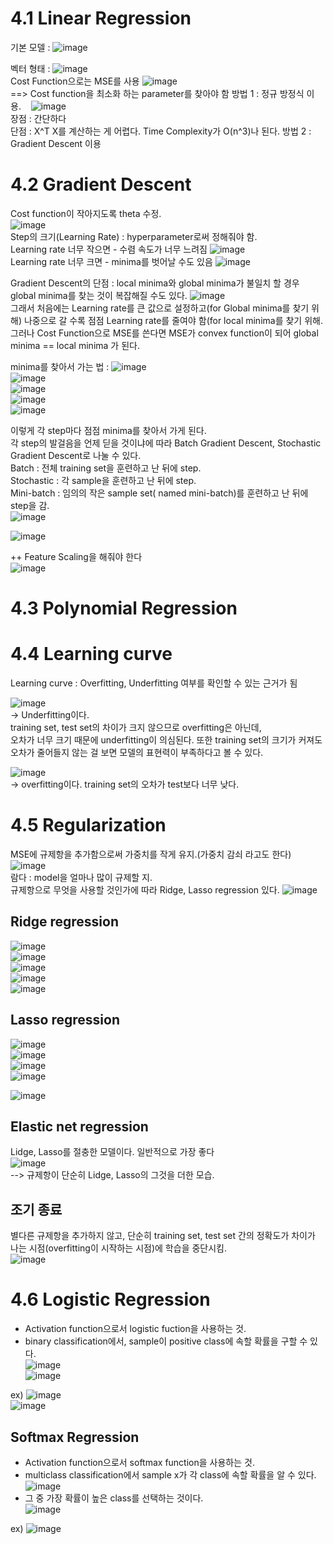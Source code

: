# 4.1 Linear Regression

기본 모델 : ![image](https://github.com/user-attachments/assets/7fac37d0-04bf-4cae-8f11-29aa41d7361a)  


벡터 형태 : ![image](https://github.com/user-attachments/assets/352ad60f-1cc3-4581-a26a-a5602f2cf3a3)  
Cost Function으로는 MSE를 사용 ![image](https://github.com/user-attachments/assets/a0d0e750-6d47-483d-9f7a-659df0656033)  
==> Cost function을 최소화 하는 parameter를 찾아야 함
  방법 1 : 정규 방정식 이용.&nbsp;&nbsp;&nbsp;&nbsp;![image](https://github.com/user-attachments/assets/0d635ea7-7f7e-4c84-8cc1-505041632948)  
장점 : 간단하다  
단점 : X^T X를 계산하는 게 어렵다. Time Complexity가 O(n^3)나 된다.
  방법 2 : Gradient Descent 이용  

# 4.2 Gradient Descent

Cost function이 작아지도록 theta 수정.  
![image](https://github.com/user-attachments/assets/d0122cb8-bdd9-4fad-89d8-4b58e0ba0f08)  
Step의 크기(Learning Rate) : hyperparameter로써 정해줘야 함.  
Learning rate 너무 작으면 - 수렴 속도가 너무 느려짐  ![image](https://github.com/user-attachments/assets/fe0b7aee-3c3a-4f02-b229-05bbc052d355)  
Learning rate 너무 크면 - minima를 벗어날 수도 있음  ![image](https://github.com/user-attachments/assets/5713010a-70b8-4e20-a3fc-1411027404a6)  

Gradient Descent의 단점 : local minima와 global minima가 불일치 할 경우 global minima를 찾는 것이 복잡해질 수도 있다. 
![image](https://github.com/user-attachments/assets/66bba130-9edc-4df2-97ae-4737bfcb30ab)  
그래서 처음에는 Learning rate를 큰 값으로 설정하고(for Global minima를 찾기 위해) 나중으로 갈 수록 점점 Learning rate를 줄여야 함(for local minima를 찾기 위해.  
그러나 Cost Function으로 MSE를 쓴다면 MSE가 convex function이 되어 global minima == local minima 가 된다.  

minima를 찾아서 가는 법 : ![image](https://github.com/user-attachments/assets/8e488b3c-bcd2-4748-8914-24d56fbb9940)  
![image](https://github.com/user-attachments/assets/44a594da-10b1-4cb2-a540-2772ff14c998)  
![image](https://github.com/user-attachments/assets/8c3dcf79-e3c6-40e5-8bf5-fa5ca66b3ca5)  
![image](https://github.com/user-attachments/assets/1f978df0-9803-487c-bc42-2f89f314d390)  
![image](https://github.com/user-attachments/assets/6edf43a4-c822-4a1e-bf01-a874dd270dfc)  

이렇게 각 step마다 점점 minima를 찾아서 가게 된다.  
각 step의 발걸음을 언제 딛을 것이냐에 따라 Batch Gradient Descent, Stochastic Gradient Descent로 나눌 수 있다.  
Batch : 전체 training set을 훈련하고 난 뒤에 step.  
Stochastic : 각 sample을 훈련하고 난 뒤에 step.  
Mini-batch : 임의의 작은 sample set( named mini-batch)를 훈련하고 난 뒤에 step을 감.  
![image](https://github.com/user-attachments/assets/eabf1004-a06e-445e-beb2-28cfc44fb012)  

![image](https://github.com/user-attachments/assets/53ae6247-80ae-46dc-a977-6804a3aa2175)  


++ Feature Scaling을 해줘야 한다  
![image](https://github.com/user-attachments/assets/1256d3ba-9b07-4d04-b2f4-5c6ff8531701)  

# 4.3 Polynomial Regression  


# 4.4 Learning curve  
Learning curve : Overfitting, Underfitting 여부를 확인할 수 있는 근거가 됨  


![image](https://github.com/user-attachments/assets/1328981a-c339-410f-9555-43dcb8690ec9)  
-> Underfitting이다.  
training set, test set의 차이가 크지 않으므로 overfitting은 아닌데,  
오차가 너무 크기 때문에 underfitting이 의심된다. 또한 training set의 크기가 커져도 오차가 줄어들지 않는 걸 보면 모델의 표현력이 부족하다고 볼 수 있다.

![image](https://github.com/user-attachments/assets/83d8c6fe-697c-49c8-9ab9-189347c51547)  
-> overfitting이다.
training set의 오차가 test보다 너무 낮다.  

# 4.5 Regularization  
MSE에 규제항을 추가함으로써 가중치를 작게 유지.(가중치 감쇠 라고도 한다)  
![image](https://github.com/user-attachments/assets/4d030630-340e-4394-bcc6-294942429c5e)  
람다 : model을 얼마나 많이 규제할 지.  
규제항으로 무엇을 사용할 것인가에 따라 Ridge, Lasso regression 있다.
![image](https://github.com/user-attachments/assets/e6aa8c0e-8456-4309-bde9-e2a24b20b847)  
##  Ridge regression  
![image](https://github.com/user-attachments/assets/2da64275-87af-4c05-b92f-72cc7cd67d26)  
![image](https://github.com/user-attachments/assets/31795d0a-3e04-4c9d-990e-af752fd61327)  
![image](https://github.com/user-attachments/assets/95e626e7-5a2e-41c7-bedc-d41c9479c12b)  
![image](https://github.com/user-attachments/assets/9891a920-c7c3-4af9-b929-39b524bc38cc)  
![image](https://github.com/user-attachments/assets/e056f9cf-b04e-488b-89c6-3500b25c0689)  

## Lasso regression  
![image](https://github.com/user-attachments/assets/29ddcfa8-e9c4-4b13-bfe4-c5ea21b076f8)  
![image](https://github.com/user-attachments/assets/772b022f-249b-4c0b-b4ea-96fd7174ebaf)  
![image](https://github.com/user-attachments/assets/762db6dc-1f16-42ea-b17b-6733b93c1b4b)  
![image](https://github.com/user-attachments/assets/84a152cc-da1a-41c4-a183-3c296f63a862)  

![image](https://github.com/user-attachments/assets/7195a393-e0cb-4a6f-88e3-6d73f744124b)

## Elastic net regression  
Lidge, Lasso를 절충한 모델이다. 일반적으로 가장 좋다  
![image](https://github.com/user-attachments/assets/2c2012dc-4e74-4533-8d8d-8c7486bde166)  
--> 규제항이 단순히 Lidge, Lasso의 그것을 더한 모습.  

## 조기 종료  
별다른 규제항을 추가하지 않고, 단순히 training set, test set 간의 정확도가 차이가 나는 시점(overfitting이 시작하는 시점)에 학습을 중단시킴.  
![image](https://github.com/user-attachments/assets/b957eafa-28b2-4e7b-b1df-59f97b454f92)  

# 4.6 Logistic Regression  
 - Activation function으로서 logistic fuction을 사용하는 것.
 - binary classification에서, sample이 positive class에 속할 확률을 구할 수 있다.  
![image](https://github.com/user-attachments/assets/73bab3be-9f69-4ff9-b764-a127265669ba)  
![image](https://github.com/user-attachments/assets/680d03da-c46d-45ae-9118-0514d6ff18b5)

ex)  ![image](https://github.com/user-attachments/assets/49450324-5b84-4c5a-babc-b62c34c92b58)  
![image](https://github.com/user-attachments/assets/cd9d59eb-39a4-4c51-a510-3affc3d0011f)  

## Softmax Regression   
 - Activation function으로서 softmax function을 사용하는 것.  
 - multiclass classification에서 sample x가 각 class에 속할 확률을 알 수 있다.
![image](https://github.com/user-attachments/assets/b8452701-4655-47cc-99fa-65489f34863c)  
 - 그 중 가장 확률이 높은 class를 선택하는 것이다.  
![image](https://github.com/user-attachments/assets/4be92deb-87e6-4bc7-afc0-5b75d3477f41)

ex)  ![image](https://github.com/user-attachments/assets/37717b94-8902-494b-b55d-4380ec19e824)  



